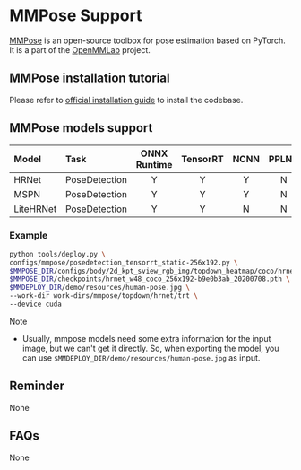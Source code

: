 # MMPose Support

[MMPose](https://github.com/open-mmlab/mmpose) is an open-source toolbox for pose estimation based on PyTorch. It is a part of the [OpenMMLab](https://openmmlab.com/) project.

## MMPose installation tutorial

Please refer to [official installation guide](https://mmpose.readthedocs.io/en/latest/install.html) to install the codebase.

## MMPose models support

| Model     | Task          | ONNX Runtime | TensorRT | NCNN | PPLNN | OpenVINO |                                        Model config                                         |
|:----------|:--------------|:------------:|:--------:|:----:|:-----:|:--------:|:-------------------------------------------------------------------------------------------:|
| HRNet     | PoseDetection |      Y       |    Y     |  Y   |   N   |    Y     |   [config](https://mmpose.readthedocs.io/en/latest/papers/backbones.html#hrnet-cvpr-2019)   |
| MSPN      | PoseDetection |      Y       |    Y     |  Y   |   N   |    Y     |   [config](https://mmpose.readthedocs.io/en/latest/papers/backbones.html#mspn-arxiv-2019)   |
| LiteHRNet | PoseDetection |      Y       |    Y     |  N   |   N   |    Y     | [config](https://mmpose.readthedocs.io/en/latest/papers/backbones.html#litehrnet-cvpr-2021) |

### Example

```bash
python tools/deploy.py \
configs/mmpose/posedetection_tensorrt_static-256x192.py \
$MMPOSE_DIR/configs/body/2d_kpt_sview_rgb_img/topdown_heatmap/coco/hrnet_w48_coco_256x192.py \
$MMPOSE_DIR/checkpoints/hrnet_w48_coco_256x192-b9e0b3ab_20200708.pth \
$MMDEPLOY_DIR/demo/resources/human-pose.jpg \
--work-dir work-dirs/mmpose/topdown/hrnet/trt \
--device cuda
```

Note

- Usually, mmpose models need some extra information for the input image, but we can't get it directly. So, when exporting the model, you can use `$MMDEPLOY_DIR/demo/resources/human-pose.jpg` as input.

## Reminder

None

## FAQs

None

